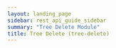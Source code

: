 ```yaml
---
layout: landing_page
sidebar: rest_api_guide_sidebar
summary: "Tree Delete Module"
title: Tree Delete (tree-delete)
---
```

